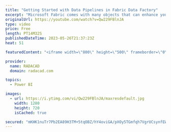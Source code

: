```yaml
---
title: "Getting Started with Data Pipelines in Fabric Data Factory"
excerpt: "Microsoft Fabric comes with many objects that can enhance your data analytics experience. One of those objects which comes from the Azure Data Factory is Pipeline. For those using Power Query Dataflows, you may think you already have everything you wanted there, but Pipeline certainly has more to offer"
originalUrl: https://youtube.com/watch?v=Qw229FBlnJA
type: video
price: Free
length: PT14M32S
publishedDateTime: 2023-05-26T21:37:23Z
heat: 51

featuredContent: "<iframe width=\"800\" height=\"500\" frameborder=\"0\" src=\"https://www.youtube.com/embed/Qw229FBlnJA\" allow=\"accelerometer; autoplay; encrypted-media; gyroscope; picture-in-picture\" allowfullscreen></iframe>"

provider:
  name: RADACAD
  domain: radacad.com

topics:
  - Power BI

images:
  - url: https://i.ytimg.com/vi/Qw229FBlnJA/maxresdefault.jpg
    width: 1280
    height: 720
    isCached: true

secured: "mKHK1nuTr7Pb2EA89H3TM+5tqOBZ/hY4oviGA/pXOy5TGmfqh7VgrUCsynfEW59g7ry4kUKvpd58Oqdvb4mDHix987sV86E49Hl0rO+L0O0GCH3M/tz9ZebJ9vePIJfqWoLYbhcq5I9wl0iyf84b/C/Nuc80gJ62QLqb4yi56MoVFKSsIaUqAflp8G9XulLC4IqSo2YZlr2x8gYCN8n9hCVh2+HKFzJG+CeqURJqR5pRKflOIme6zhC5qKzR+A2yr2EpSlZjLIy65N+Gab2sase+blBtNvsFD2/sXi2WtqVqaXXvPt17RKo4pJgnDS3hCWuPvGKYW/Vub6G1SbNy0Y/SMb1YfVRGN9Sy0v7aBCD8s+glXzp63Q/qp2hh69VJnUlM+FUbLRZdjbBlaJeFQLATfn6k1gdqwtnGtKQ5U+o=;+Y61NKjdkXdV5kh61M0GEQ=="
---
```


